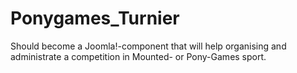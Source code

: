 # Ponygames_Turnier
Should become a Joomla!-component that will help organising and administrate a competition in Mounted- or Pony-Games sport.
